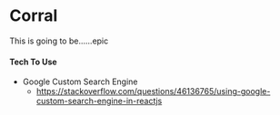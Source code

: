 # Corral
This is going to be......epic



#### Tech To Use
- Google Custom Search Engine
    - https://stackoverflow.com/questions/46136765/using-google-custom-search-engine-in-reactjs
